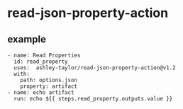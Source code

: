 # read-json-property-action

## example

```
- name: Read Properties
  id: read_property
  uses:  ashley-taylor/read-json-property-action@v1.2
  with:
    path: options.json
    property: artifact
- name: echo artifact
  run: echo ${{ steps.read_property.outputs.value }}
```
